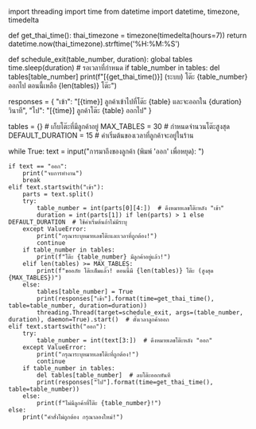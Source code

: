import threading
import time
from datetime import datetime, timezone, timedelta


def get_thai_time():
    thai_timezone = timezone(timedelta(hours=7))
    return datetime.now(thai_timezone).strftime('%H:%M:%S')


def schedule_exit(table_number, duration):
    global tables
    time.sleep(duration)  # รอเวลาที่กำหนด
    if table_number in tables:
        del tables[table_number]
        print(f"[{get_thai_time()}] (ระบบ) โต๊ะ {table_number} ออกไป ตอนนี้เหลือ {len(tables)} โต๊ะ")


responses = {
    "เข้า": "[{time}] ลูกค้าเข้าไปที่โต๊ะ {table} และจะออกใน {duration} วินาที",
    "ไป": "[{time}] ลูกค้าโต๊ะ {table} ออกไป"
}


tables = {}  # เก็บโต๊ะที่มีลูกค้าอยู่
MAX_TABLES = 30  # กำหนดจำนวนโต๊ะสูงสุด
DEFAULT_DURATION = 15  # ค่าเริ่มต้นของเวลาที่ลูกค้าจะอยู่ในร้าน


while True:
    text = input("การมาถึงของลูกค้า (พิมพ์ 'ออก' เพื่อหยุด): ")
   
    if text == "ออก":
        print("จบการทำงาน")
        break
    elif text.startswith("เข้า"):
        parts = text.split()
        try:
            table_number = int(parts[0][4:])  # ดึงหมายเลขโต๊ะหลัง "เข้า"
            duration = int(parts[1]) if len(parts) > 1 else DEFAULT_DURATION  # ใช้ค่าเริ่มต้นถ้าไม่มีระบุ
        except ValueError:
            print("กรุณาระบุหมายเลขโต๊ะและเวลาที่ถูกต้อง!")
            continue
        if table_number in tables:
            print(f"โต๊ะ {table_number} มีลูกค้าอยู่แล้ว!")
        elif len(tables) >= MAX_TABLES:
            print(f"ขออภัย โต๊ะเต็มแล้ว! ตอนนี้มี {len(tables)} โต๊ะ (สูงสุด {MAX_TABLES})")
        else:
            tables[table_number] = True
            print(responses["เข้า"].format(time=get_thai_time(), table=table_number, duration=duration))
            threading.Thread(target=schedule_exit, args=(table_number, duration), daemon=True).start()  # ตั้งเวลาลูกค้าออก
    elif text.startswith("ออก"):
        try:
            table_number = int(text[3:])  # ดึงหมายเลขโต๊ะหลัง "ออก"
        except ValueError:
            print("กรุณาระบุหมายเลขโต๊ะที่ถูกต้อง!")
            continue
        if table_number in tables:
            del tables[table_number]  # ลบโต๊ะออกทันที
            print(responses["ไป"].format(time=get_thai_time(), table=table_number))
        else:
            print(f"ไม่มีลูกค้าที่โต๊ะ {table_number}!")
    else:
        print("คำสั่งไม่ถูกต้อง กรุณาลองใหม่!")
